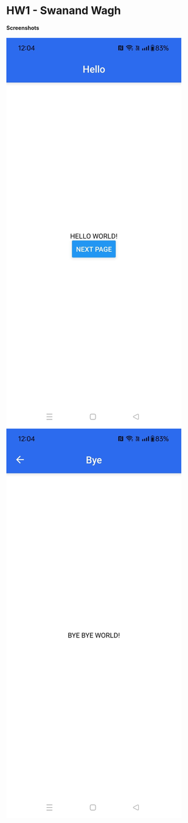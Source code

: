 # HW1 - Swanand Wagh

#### Screenshots
![First Screen](https://raw.githubusercontent.com/CSS-545/Swanand-HW1/main/assets/1.jpeg)
![Second Screen](https://raw.githubusercontent.com/CSS-545/Swanand-HW1/main/assets/2.jpeg)